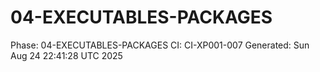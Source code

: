 # 04-EXECUTABLES-PACKAGES
Phase: 04-EXECUTABLES-PACKAGES
CI: CI-XP001-007
Generated: Sun Aug 24 22:41:28 UTC 2025
